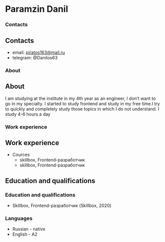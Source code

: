 #  Paramzin Danil 

### Contacts
## Contacts

- email: piratos163@mail.ru
- telegram: @Danilos63

### About
## About

I am studying at the institute in my 4th year as an engineer, I don’t want to go in my specialty.
I started to study frontend and study in my free time.I try to quickly and completely study those topics in which I do not understand. I study 4-6 hours a day

### Work experience 
## Work experience

- Cources
    - skillbox, Frontend-разработчик
  - skillbox, Frontend-разработчик

## Education and qualifications

### Education and qualifications
- Skillbox, Frontend-разработчик (Skillbox, 2020)

### Languages

- Russian - native
- English - A2
